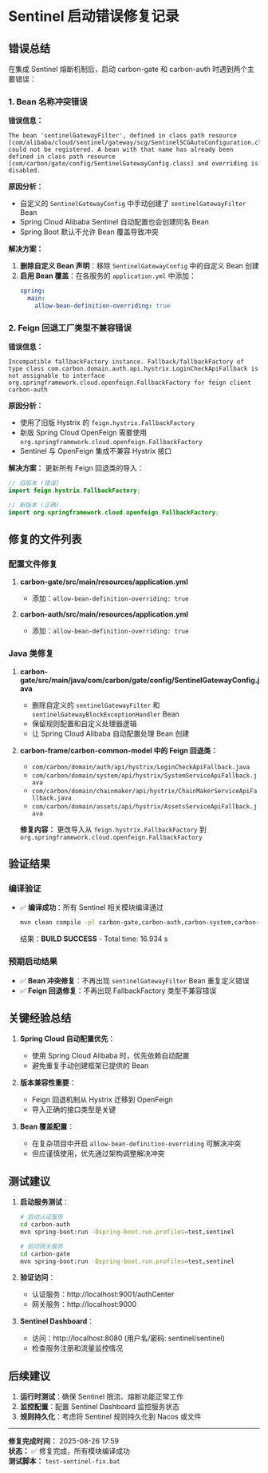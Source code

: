 # Sentinel 启动错误修复记录

## 错误总结

在集成 Sentinel 熔断机制后，启动 carbon-gate 和 carbon-auth 时遇到两个主要错误：

### 1. Bean 名称冲突错误

**错误信息：**
```
The bean 'sentinelGatewayFilter', defined in class path resource [com/alibaba/cloud/sentinel/gateway/scg/SentinelSCGAutoConfiguration.class], could not be registered. A bean with that name has already been defined in class path resource [com/carbon/gate/config/SentinelGatewayConfig.class] and overriding is disabled.
```

**原因分析：**
- 自定义的 `SentinelGatewayConfig` 中手动创建了 `sentinelGatewayFilter` Bean
- Spring Cloud Alibaba Sentinel 自动配置也会创建同名 Bean
- Spring Boot 默认不允许 Bean 覆盖导致冲突

**解决方案：**
1. **删除自定义 Bean 声明**：移除 `SentinelGatewayConfig` 中的自定义 Bean 创建
2. **启用 Bean 覆盖**：在各服务的 `application.yml` 中添加：
   ```yaml
   spring:
     main:
       allow-bean-definition-overriding: true
   ```

### 2. Feign 回退工厂类型不兼容错误

**错误信息：**
```
Incompatible fallbackFactory instance. Fallback/fallbackFactory of type class com.carbon.domain.auth.api.hystrix.LoginCheckApiFallback is not assignable to interface org.springframework.cloud.openfeign.FallbackFactory for feign client carbon-auth
```

**原因分析：**
- 使用了旧版 Hystrix 的 `feign.hystrix.FallbackFactory`
- 新版 Spring Cloud OpenFeign 需要使用 `org.springframework.cloud.openfeign.FallbackFactory`
- Sentinel 与 OpenFeign 集成不兼容 Hystrix 接口

**解决方案：**
更新所有 Feign 回退类的导入：
```java
// 旧版本 (错误)
import feign.hystrix.FallbackFactory;

// 新版本 (正确)
import org.springframework.cloud.openfeign.FallbackFactory;
```

## 修复的文件列表

### 配置文件修复

1. **carbon-gate/src/main/resources/application.yml**
   - 添加：`allow-bean-definition-overriding: true`

2. **carbon-auth/src/main/resources/application.yml**
   - 添加：`allow-bean-definition-overriding: true`

### Java 类修复

1. **carbon-gate/src/main/java/com/carbon/gate/config/SentinelGatewayConfig.java**
   - 删除自定义的 `sentinelGatewayFilter` 和 `sentinelGatewayBlockExceptionHandler` Bean
   - 保留规则配置和自定义处理器逻辑
   - 让 Spring Cloud Alibaba 自动配置处理 Bean 创建

2. **carbon-frame/carbon-common-model 中的 Feign 回退类：**
   - `com/carbon/domain/auth/api/hystrix/LoginCheckApiFallback.java`
   - `com/carbon/domain/system/api/hystrix/SystemServiceApiFallback.java`
   - `com/carbon/domain/chainmaker/api/hystrix/ChainMakerServiceApiFallback.java`
   - `com/carbon/domain/assets/api/hystrix/AssetsServiceApiFallback.java`
   
   **修复内容：** 更改导入从 `feign.hystrix.FallbackFactory` 到 `org.springframework.cloud.openfeign.FallbackFactory`

## 验证结果

### 编译验证
- ✅ **编译成功**：所有 Sentinel 相关模块编译通过
  ```bash
  mvn clean compile -pl carbon-gate,carbon-auth,carbon-system,carbon-assets,carbon-trade,carbon-frame/carbon-common,carbon-frame/carbon-common-model
  ```
  结果：**BUILD SUCCESS** - Total time: 16.934 s

### 预期启动结果
- ✅ **Bean 冲突修复**：不再出现 `sentinelGatewayFilter` Bean 重复定义错误
- ✅ **Feign 回退修复**：不再出现 FallbackFactory 类型不兼容错误

## 关键经验总结

1. **Spring Cloud 自动配置优先**：
   - 使用 Spring Cloud Alibaba 时，优先依赖自动配置
   - 避免重复手动创建框架已提供的 Bean

2. **版本兼容性重要**：
   - Feign 回退机制从 Hystrix 迁移到 OpenFeign
   - 导入正确的接口类型是关键

3. **Bean 覆盖配置**：
   - 在复杂项目中开启 `allow-bean-definition-overriding` 可解决冲突
   - 但应谨慎使用，优先通过架构调整解决冲突

## 测试建议

1. **启动服务测试**：
   ```bash
   # 启动认证服务
   cd carbon-auth
   mvn spring-boot:run -Dspring-boot.run.profiles=test,sentinel
   
   # 启动网关服务  
   cd carbon-gate
   mvn spring-boot:run -Dspring-boot.run.profiles=test,sentinel
   ```

2. **验证访问**：
   - 认证服务：http://localhost:9001/authCenter
   - 网关服务：http://localhost:9000

3. **Sentinel Dashboard**：
   - 访问：http://localhost:8080 (用户名/密码: sentinel/sentinel)
   - 检查服务注册和流量监控情况

## 后续建议

1. **运行时测试**：确保 Sentinel 限流、熔断功能正常工作
2. **监控配置**：配置 Sentinel Dashboard 监控服务状态
3. **规则持久化**：考虑将 Sentinel 规则持久化到 Nacos 或文件

---
**修复完成时间：** 2025-08-26 17:59  
**状态：** ✅ 修复完成，所有模块编译成功  
**测试脚本：** `test-sentinel-fix.bat`
